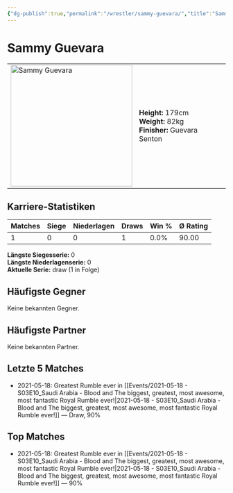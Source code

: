 ```yaml
---
{"dg-publish":true,"permalink":"/wrestler/sammy-guevara/","title":"Sammy Guevara","tags":["wrestler"],"noteIcon":""}
---
```



# Sammy Guevara

<table>
        <tr>
        <td><img src="https://github.com/CptSpaulding1980/choke-slam-wrestling/releases/download/images/Sammy_Guevara.png" width="280" alt="Sammy Guevara"></td>
        <td>
        <b>Height:</b> 179cm<br>
        <b>Weight:</b> 82kg<br>
        <b>Finisher:</b> Guevara Senton<br>
        </td>
        </tr>
        </table>
        

## Karriere-Statistiken

| Matches | Siege | Niederlagen | Draws | Win % | Ø Rating |
|---------|-------|-------------|-------|-------|-----------|
| 1 | 0 | 0 | 1 | 0.0% | 90.00 |

**Längste Siegesserie:** 0<br>**Längste Niederlagenserie:** 0<br>**Aktuelle Serie:** draw (1 in Folge)


## Häufigste Gegner
Keine bekannten Gegner.

## Häufigste Partner
Keine bekannten Partner.

## Letzte 5 Matches
- 2021-05-18: Greatest Rumble ever in [[Events/2021-05-18 - S03E10_Saudi Arabia - Blood and The biggest, greatest, most awesome, most fantastic Royal Rumble ever!\|2021-05-18 - S03E10_Saudi Arabia - Blood and The biggest, greatest, most awesome, most fantastic Royal Rumble ever!]] — Draw, 90%

## Top Matches
- 2021-05-18: Greatest Rumble ever in [[Events/2021-05-18 - S03E10_Saudi Arabia - Blood and The biggest, greatest, most awesome, most fantastic Royal Rumble ever!\|2021-05-18 - S03E10_Saudi Arabia - Blood and The biggest, greatest, most awesome, most fantastic Royal Rumble ever!]] — 90%
